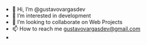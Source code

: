 - 👋 Hi, I’m @gustavovargasdev
- 👀 I’m interested in development
- 💞️ I’m looking to collaborate on Web Projects
- 📫 How to reach me gustavovargasdev@gmail.com
- 
<!---
gustavovargasdev/gustavovargasdev is a ✨ special ✨ repository because its `README.md` (this file) appears on your GitHub profile.
You can click the Preview link to take a look at your changes.
--->
